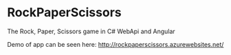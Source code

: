 RockPaperScissors
=================

The Rock, Paper, Scissors game in C# WebApi and Angular

Demo of app can be seen here: http://rockpaperscissors.azurewebsites.net/
